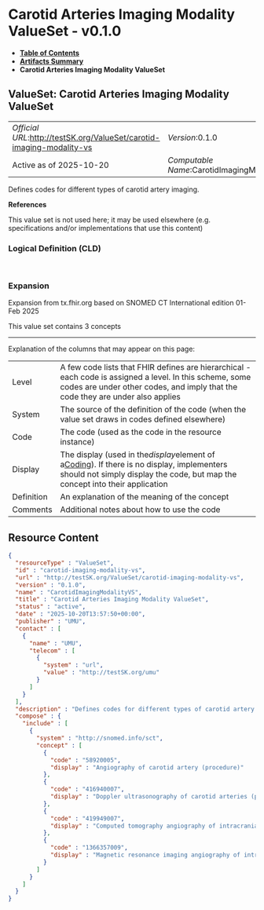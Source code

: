 # Carotid Arteries Imaging Modality ValueSet - v0.1.0

* [**Table of Contents**](toc.md)
* [**Artifacts Summary**](artifacts.md)
* **Carotid Arteries Imaging Modality ValueSet**

## ValueSet: Carotid Arteries Imaging Modality ValueSet 

| | |
| :--- | :--- |
| *Official URL*:http://testSK.org/ValueSet/carotid-imaging-modality-vs | *Version*:0.1.0 |
| Active as of 2025-10-20 | *Computable Name*:CarotidImagingModalityVS |

 
Defines codes for different types of carotid artery imaging. 

 **References** 

This value set is not used here; it may be used elsewhere (e.g. specifications and/or implementations that use this content)

### Logical Definition (CLD)

 

### Expansion

Expansion from tx.fhir.org based on SNOMED CT International edition 01-Feb 2025

This value set contains 3 concepts

-------

 Explanation of the columns that may appear on this page: 

| | |
| :--- | :--- |
| Level | A few code lists that FHIR defines are hierarchical - each code is assigned a level. In this scheme, some codes are under other codes, and imply that the code they are under also applies |
| System | The source of the definition of the code (when the value set draws in codes defined elsewhere) |
| Code | The code (used as the code in the resource instance) |
| Display | The display (used in the*display*element of a[Coding](http://hl7.org/fhir/R5/datatypes.html#Coding)). If there is no display, implementers should not simply display the code, but map the concept into their application |
| Definition | An explanation of the meaning of the concept |
| Comments | Additional notes about how to use the code |



## Resource Content

```json
{
  "resourceType" : "ValueSet",
  "id" : "carotid-imaging-modality-vs",
  "url" : "http://testSK.org/ValueSet/carotid-imaging-modality-vs",
  "version" : "0.1.0",
  "name" : "CarotidImagingModalityVS",
  "title" : "Carotid Arteries Imaging Modality ValueSet",
  "status" : "active",
  "date" : "2025-10-20T13:57:50+00:00",
  "publisher" : "UMU",
  "contact" : [
    {
      "name" : "UMU",
      "telecom" : [
        {
          "system" : "url",
          "value" : "http://testSK.org/umu"
        }
      ]
    }
  ],
  "description" : "Defines codes for different types of carotid artery imaging.",
  "compose" : {
    "include" : [
      {
        "system" : "http://snomed.info/sct",
        "concept" : [
          {
            "code" : "58920005",
            "display" : "Angiography of carotid artery (procedure)"
          },
          {
            "code" : "416940007",
            "display" : "Doppler ultrasonography of carotid arteries (procedure)"
          },
          {
            "code" : "419949007",
            "display" : "Computed tomography angiography of intracranial artery with contrast (procedure)"
          },
          {
            "code" : "1366357009",
            "display" : "Magnetic resonance imaging angiography of intracranial artery (procedure)"
          }
        ]
      }
    ]
  }
}

```
